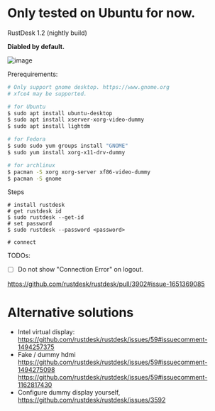 # **Only tested on Ubuntu for now.**

RustDesk 1.2 (nightly build)

**Diabled by default.**

![image](https://github.com/rustdesk/rustdesk/assets/71636191/21675640-efba-406d-874d-58713449e099)


Prerequirements:
```bash
# Only support gnome desktop. https://www.gnome.org
# xfce4 may be supported.

# for Ubuntu
$ sudo apt install ubuntu-desktop
$ sudo apt install xserver-xorg-video-dummy
$ sudo apt install lightdm

# for Fedora
$ sudo sudo yum groups install "GNOME"
$ sudo yum install xorg-x11-drv-dummy

# for archlinux
$ pacman -S xorg xorg-server xf86-video-dummy
$ pacman -S gnome

```

Steps
```
# install rustdesk
# get rustdesk id
$ sudo rustdesk --get-id
# set password
$ sudo rustdesk --password <password>

# connect
```

TODOs:
- [ ] Do not show "Connection Error" on logout.

https://github.com/rustdesk/rustdesk/pull/3902#issue-1651369085

# Alternative solutions
- Intel virtual display: https://github.com/rustdesk/rustdesk/issues/59#issuecomment-1494257375
- Fake / dummy hdmi https://github.com/rustdesk/rustdesk/issues/59#issuecomment-1494275098 https://github.com/rustdesk/rustdesk/issues/59#issuecomment-1162817430
- Configure dummy display yourself, https://github.com/rustdesk/rustdesk/issues/3592
